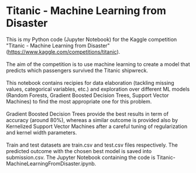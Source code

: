 # Titanic - Machine Learning from Disaster
This is my Python code (Jupyter Notebook) for the Kaggle competition "Titanic - Machine Learning from Disaster" (https://www.kaggle.com/competitions/titanic). \
\
The aim of the competition is to use machine learning to create a model that predicts which passengers survived the Titanic shipwreck. \
\
This notebook contains recipies for data elaboration (tackling missing values, categorical variables, etc.) and exploration over different ML models (Random Forests, Gradient Boosted Decision Trees, Support Vector Machines) to find the most appropriate one for this problem.\
\
Gradient Boosted Decision Trees provide the best results in term of accuracy (around 80%), whereas a similar outcome is provided also by Kernelized Support Vector Machines after a careful tuning of regularization and kernel width parameters.\
\
Train and test datasets are train.csv and test.csv files respectively. The predicted outcome with the chosen best model is saved into submission.csv. The Jupyter Notebook containing the code is Titanic-MachineLearningFromDisaster.ipynb.
